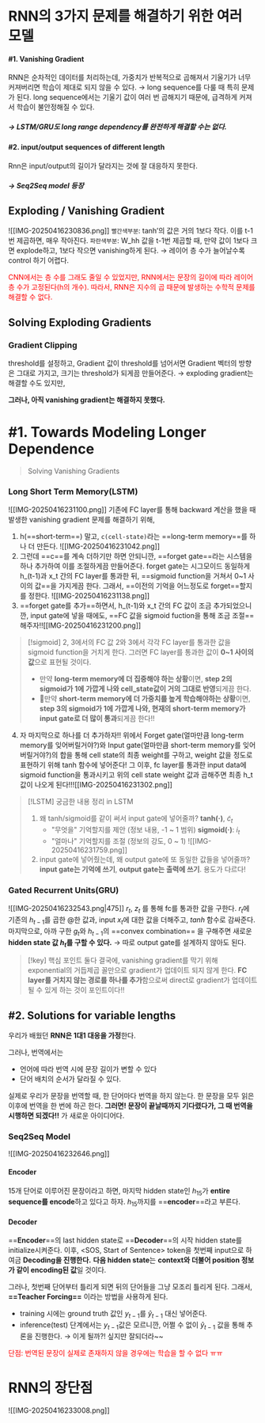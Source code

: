 # RNN의 3가지 문제를 해결하기 위한 여러 모델
#### #1. Vanishing Gradient
RNN은 순차적인 데이터를 처리하는데, 가중치가 반복적으로 곱해져서 기울기가 너무 커져버리면 학습이 제대로 되지 않을 수 있다. 
→ long sequence를 다룰 때 특히 문제가 된다. long sequence에서는 기울기 값이 여러 번 곱해지기 때문에, 급격하게 커져서 학습이 불안정해질 수 있다. 
##### → LSTM/GRU도 long range dependency를 완전하게 해결할 수는 없다.
#### #2. input/output sequences of different length
Rnn은 input/output의 길이가 달라지는 것에 잘 대응하지 못한다. 
##### → Seq2Seq model 등장

## Exploding / Vanishing Gradient
![[IMG-20250416230836.png]]
`빨간색부분`: tanh’의 값은 거의 1보다 작다. 이를 t-1번 제곱하면, 매우 작아진다. 
`파란색부분`: W_hh 값을 t-1번 제곱할 때, 만약 값이 1보다 크면 explode하고, 
1보다 작으면 vanishing하게 된다. 
→ 레이어 층 수가 늘어날수록 control 하기 어렵다. 

<span style="color:rgb(255, 0, 0)">CNN에서는 층 수를 그래도 줄일 수 있었지만, RNN에서는 문장의 길이에 따라 레이어 층 수가 고정된다(h의 개수). 따라서, RNN은 지수의 곱 때문에 발생하는 수학적 문제를 해결할 수 없다. </span>
## Solving Exploding Gradients
### Gradient Clipping
threshold를 설정하고,
Gradient 값이 threshold를 넘어서면
Gradient 벡터의 방향은 그대로 가지고, 크기는 threshold가 되게끔 만들어준다. 
→ exploding gradient는 해결할 수도 있지만, 

**그러나, 아직 vanishing gradient는 해결하지 못했다.** 

# #1. Towards Modeling Longer Dependence
> Solving Vanishing Gradients
### Long Short Term Memory(LSTM)
![[IMG-20250416231100.png]]
기존에 FC layer를 통해 backward 계산을 했을 때 발생한 vanishing gradient 문제를 해결하기 위해, 
1. h(==short-term==) 말고, `c(cell-state)`라는 ==long-term memory==를 하나 더 만든다. ![[IMG-20250416231042.png]]
2. 그런데 ==c==를 계속 더하기만 하면 안되니깐, ==forget gate==라는 시스템을 하나 추가하여 이를 조절하게끔 만들어준다. forget gate는 시그모이드 동일하게 h_(t-1)과 x_t 간의 FC layer를 통과한 뒤, ==sigmoid function을 거쳐서 0~1 사이의 값==을 가지게끔 한다. 그래서, ==이전의 기억을 어느정도로 forget==할지를 정한다. ![[IMG-20250416231138.png]]
3. ==forget gate를 추가==하면서, h_(t-1)와 x_t 간의 FC 값이 조금 추가되었으니깐, input gate에 넣을 때에도, ==FC 값을 sigmoid fuction을 통해 조금 조절==해주자!![[IMG-20250416231200.png]]
> [!sigmoid] 2, 3에서의 FC 값
> 2와 3에서 각각 FC layer를 통과한 값을 sigmoid function을 거치게 한다. 
> 그러면 FC layer를 통과한 값이 **0~1 사이의 값**으로 표현될 것이다. 
> - 만약 **long-term memory에 더 집중해야 하는 상황**이면, **step 2의 sigmoid가 1에 가깝게 나와 cell_state값이 거의 그대로 반영**되게끔 한다. 
> - 만약 **short-term memory에 더 가중치를 높게 학습해야하는 상황**이면, **step 3의 sigmoid가 1에 가깝게 나와, 현재의 short-term memory가 input gate로 더 많이 통과**되게끔 한다!!

4. 자 마지막으로 하나를 더 추가하자!! 위에서 Forget gate(얼마만큼 long-term memory를 잊어버릴거야?)와 Input gate(얼마만큼 short-term memory를 잊어버릴거야?)의 합을 통해 cell state의 최종 weight를 구하고, weight 값을 정도로 표현하기 위해 tanh 함수에 넣어준다!
   그 이후, fc layer를 통과한 input data에 sigmoid function을 통과시키고 위의 cell state weight 값과 곱해주면 최종 h_t 값이 나오게 된다!!![[IMG-20250416231302.png]]

> [!LSTM] 궁금한 내용 정리 in LSTM
> 1. 왜 tanh/sigmoid를 같이 써서 input gate에 넣어줄까?
> 	**tanh(·)**, $\tilde{c}_t$
> 		- "무엇을" 기억할지를 제안 (정보 내용, -1 ~ 1 범위)
> 	**sigmoid(·)**: $i_t$
> 		- "얼마나" 기억할지를 조절 (정보의 강도, 0 ~ 1)
> ![[IMG-20250416231759.png]]
> 2. input gate에 넣어줬는데, 왜 output gate에 또 동일한 값들을 넣어줄까?
> **input gate는 기억에 쓰기**, **output gate는 출력에 쓰기**. 용도가 다르다!

### Gated Recurrent Units(GRU)
![[IMG-20250416232543.png|475]]
$r_t$, $z_t$ 를 통해 fc를 통과한 값을 구한다.
$r_t$에 기존의 $h_{t-1}$를 곱한 @한 값과, input $x_t$에 대한 값을 더해주고, $tanh$ 함수로 감싸준다. 
마지막으로, 아까 구한 $g_t$와 $h_{t-1}$의 ==convex combination== 을 구해주면 새로운 **hidden state 값 $h_t$를 구할 수 있다.** 
→ 따로 output gate를 설계하지 않아도 된다. 

> [!key] 핵심 포인트
> 둘다 결국에, vanishing gradient를 막기 위해 exponential의 거듭제곱 꼴만으로 gradient가 업데이트 되지 않게 한다. 
> **FC layer를 거치지 않는 경로를 하나를 추가**함으로써 direct로 gradient가 업데이트 될 수 있게 하는 것이 포인트이다!!

## #2. Solutions for variable lengths
우리가 배웠던 **RNN은 1대1 대응을 가정**한다.

그러나, 번역에서는
- 언어에 따라 번역 시에 문장 길이가 변할 수 있다
- 단어 배치의 순서가 달라질 수 있다. 

실제로 우리가 문장을 번역할 때, 한 단어마다 번역을 하지 않는다. 한 문장을 모두 읽은 이후에 번역을 한 번에 하곤 한다. 
**그러면! 문장이 끝날때까지 기다렸다가, 그 때 번역을 시행하면 되겠다!!** 가 새로운 아이디어다. 
### Seq2Seq Model
![[IMG-20250416232646.png]]
#### Encoder
15개 단어로 이루어진 문장이라고 하면, 마지막 hidden state인 $h_{15}$가 **entire sequence를 encode**하고 있다고 하자. 
$h_{15}$까지를 ==**encoder**==라고 부른다. 
#### Decoder
==**Encoder**==의 last hidden state로 ==**Decoder**==의 시작 hidden state를 initialize시켜준다. 
이후, <SOS, Start of Sentence> token을 첫번째 input으로 하여금 **Decoding을 진행한다.** **다음 hidden state**는 **context와 더불어 position 정보가 같이 encoding된 값**일 것이다. 

그러나, 첫번째 단어부터 틀리게 되면 뒤의 단어들을 그냥 모조리 틀리게 된다. 
그래서, **==Teacher Forcing==** 이라는 방법을 사용하게 된다. 
- training 시에는 ground truth 값인 $y_{t-1}$를 $\hat{y}_{t-1}$ 대신 넣어준다. 
- inference(test) 단계에서는  $y_{t-1}$값은 모르니깐, 어쩔 수 없이 $\hat{y}_{t-1}$ 값을 통해 추론을 진행한다. 
→ 이게 될까?! 싶지만 잘되더라~~

<span style="color:rgb(255, 0, 0)">단점: 번역된 문장이 실제로 존재하지 않을 경우에는 학습을 할 수 없다 ㅠㅠ</span>

# RNN의 장단점
![[IMG-20250416233008.png]]




